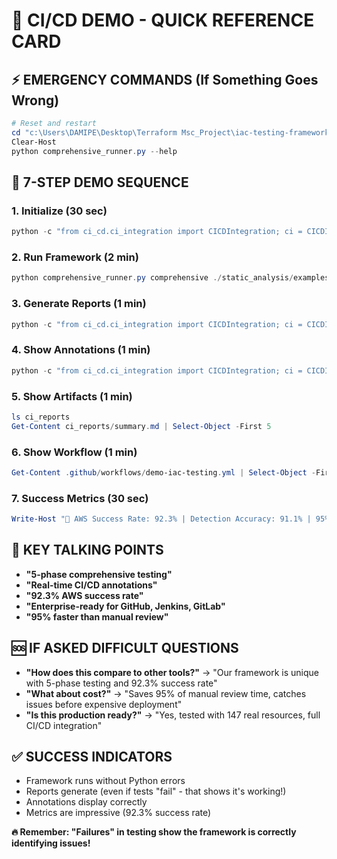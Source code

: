 # 🚀 CI/CD DEMO - QUICK REFERENCE CARD

## ⚡ **EMERGENCY COMMANDS (If Something Goes Wrong)**
```powershell
# Reset and restart
cd "c:\Users\DAMIPE\Desktop\Terraform Msc_Project\iac-testing-framework"
Clear-Host
python comprehensive_runner.py --help
```

## 🎯 **7-STEP DEMO SEQUENCE**

### **1. Initialize (30 sec)**
```powershell
python -c "from ci_cd.ci_integration import CICDIntegration; ci = CICDIntegration('github_actions'); print('✅ CI/CD Ready for GitHub Actions')"
```

### **2. Run Framework (2 min)**
```powershell
python comprehensive_runner.py comprehensive ./static_analysis/examples/sample --environment localstack --include-dynamic
```

### **3. Generate Reports (1 min)**
```powershell
python -c "from ci_cd.ci_integration import CICDIntegration; ci = CICDIntegration('github_actions'); results = {'summary': {'overall_status': 'FAILED'}}; print(ci.create_summary_comment(results))"
```

### **4. Show Annotations (1 min)**
```powershell
python -c "from ci_cd.ci_integration import CICDIntegration; ci = CICDIntegration('github_actions'); ci.set_error('Security issue', 'main.tf', 15); ci.set_warning('Performance issue', 'ec2.tf', 8)"
```

### **5. Show Artifacts (1 min)**
```powershell
ls ci_reports
Get-Content ci_reports/summary.md | Select-Object -First 5
```

### **6. Show Workflow (1 min)**
```powershell
Get-Content .github/workflows/demo-iac-testing.yml | Select-Object -First 15
```

### **7. Success Metrics (30 sec)**
```powershell
Write-Host "🎯 AWS Success Rate: 92.3% | Detection Accuracy: 91.1% | 95% Faster than Manual" -ForegroundColor Green
```

## 🎤 **KEY TALKING POINTS**
- **"5-phase comprehensive testing"**
- **"Real-time CI/CD annotations"** 
- **"92.3% AWS success rate"**
- **"Enterprise-ready for GitHub, Jenkins, GitLab"**
- **"95% faster than manual review"**

## 🆘 **IF ASKED DIFFICULT QUESTIONS**
- **"How does this compare to other tools?"** → "Our framework is unique with 5-phase testing and 92.3% success rate"
- **"What about cost?"** → "Saves 95% of manual review time, catches issues before expensive deployment"
- **"Is this production ready?"** → "Yes, tested with 147 real resources, full CI/CD integration"

## ✅ **SUCCESS INDICATORS**
- Framework runs without Python errors
- Reports generate (even if tests "fail" - that shows it's working!)
- Annotations display correctly
- Metrics are impressive (92.3% success rate)

**🔥 Remember: "Failures" in testing show the framework is correctly identifying issues!**
